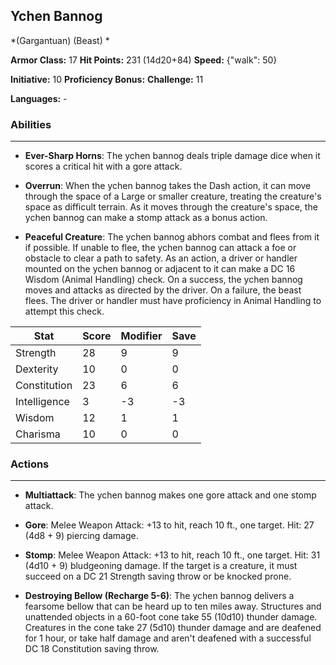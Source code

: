 ## Ychen Bannog
*(Gargantuan) (Beast) *

**Armor Class:** 17
**Hit Points:** 231 (14d20+84)
**Speed:** {"walk": 50}

**Initiative:** 10
**Proficiency Bonus:**
**Challenge:** 11

**Languages:** -

### Abilities
 --- 
- **Ever-Sharp Horns**: The ychen bannog deals triple damage dice when it scores a critical hit with a gore attack.

- **Overrun**: When the ychen bannog takes the Dash action, it can move through the space of a Large or smaller creature, treating the creature's space as difficult terrain. As it moves through the creature's space, the ychen bannog can make a stomp attack as a bonus action.

- **Peaceful Creature**: The ychen bannog abhors combat and flees from it if possible. If unable to flee, the ychen bannog can attack a foe or obstacle to clear a path to safety. As an action, a driver or handler mounted on the ychen bannog or adjacent to it can make a DC 16 Wisdom (Animal Handling) check. On a success, the ychen bannog moves and attacks as directed by the driver. On a failure, the beast flees. The driver or handler must have proficiency in Animal Handling to attempt this check.



| Stat | Score | Modifier | Save |
| ---- | ---- | ---- | ---- |
| Strength | 28 | 9 | 9 |
| Dexterity | 10 | 0 | 0 |
| Constitution | 23 | 6 | 6 |
| Intelligence | 3 | -3 | -3 |
| Wisdom | 12 | 1 | 1 |
| Charisma | 10 | 0 | 0 |

### Actions
 --- 
- **Multiattack**: The ychen bannog makes one gore attack and one stomp attack.

- **Gore**: Melee Weapon Attack: +13 to hit, reach 10 ft., one target. Hit: 27 (4d8 + 9) piercing damage.

- **Stomp**: Melee Weapon Attack: +13 to hit, reach 10 ft., one target. Hit: 31 (4d10 + 9) bludgeoning damage. If the target is a creature, it must succeed on a DC 21 Strength saving throw or be knocked prone.

- **Destroying Bellow (Recharge 5-6)**: The ychen bannog delivers a fearsome bellow that can be heard up to ten miles away. Structures and unattended objects in a 60-foot cone take 55 (10d10) thunder damage. Creatures in the cone take 27 (5d10) thunder damage and are deafened for 1 hour, or take half damage and aren't deafened with a successful DC 18 Constitution saving throw.

